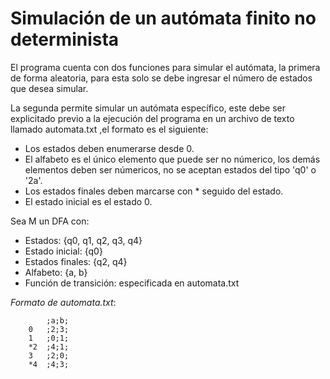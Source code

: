 # Simulación de un autómata finito no determinista

El programa cuenta con dos funciones para simular el autómata, la primera de forma aleatoria, para esta solo se debe ingresar el número de estados que desea simular.

La segunda permite simular un autómata específico, este debe ser explicitado previo a la ejecución del programa en un archivo de texto llamado automata.txt ,el formato es el siguiente:

- Los estados deben enumerarse desde 0.
- El alfabeto es el único elemento que puede ser no númerico, los demás elementos deben ser númericos, no se aceptan estados del tipo 'q0' o '2a'.  
- Los estados finales deben marcarse con * seguido del estado.  
- El estado inicial es el estado 0.  

Sea M un DFA con:
- Estados: {q0, q1, q2, q3, q4}  
- Estado inicial: {q0}  
- Estados finales: {q2, q4}  
- Alfabeto: {a, b}  
- Función de transición: especificada en automata.txt  

*Formato de automata.txt*:

            ;a;b;
        0   ;2;3;
        1   ;0;1;
        *2  ;4;1;
        3   ;2;0;
        *4  ;4;3;
